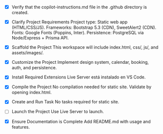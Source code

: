 - [x] Verify that the copilot-instructions.md file in the .github directory is created.

- [x] Clarify Project Requirements
	Project type: Static web app (HTML/CSS/JS). Frameworks: Bootstrap 5.3 (CDN), SweetAlert2 (CDN). Fonts: Google Fonts (Poppins, Inter). Persistence: PostgreSQL via Node/Express + Prisma API.

- [x] Scaffold the Project
	This workspace will include index.html, css/, js/, and assets/images/.

- [x] Customize the Project
	Implement design system, calendar, booking, auth, and persistence.

- [x] Install Required Extensions
	Live Server está instalado en VS Code.

- [x] Compile the Project
	No compilation needed for static site. Validate by opening index.html.

- [x] Create and Run Task
	No tasks required for static site.

- [ ] Launch the Project
	Use Live Server to launch.

- [x] Ensure Documentation is Complete
	Add README.md with usage and features.
